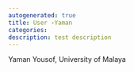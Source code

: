 ```yaml
---
autogenerated: true
title: User ›Yaman
categories: 
description: test description
---
```


Yaman Yousof, University of Malaya
